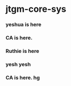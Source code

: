 # jtgm-core-sys

### yeshua is here

### CA is here.

### Ruthie is here



### yesh yesh 

### CA is here. hg